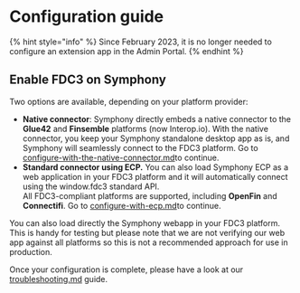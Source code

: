 # Configuration guide

{% hint style="info" %}
Since February 2023, it is no longer needed to configure an extension app in the Admin Portal.&#x20;
{% endhint %}

## Enable FDC3 on Symphony

Two options are available, depending on your platform provider:&#x20;

* **Native connector**: Symphony directly embeds a native connector to the **Glue42** and **Finsemble** platforms (now Interop.io). With the native connector, you keep your Symphony standalone desktop app as is, and Symphony will seamlessly connect to the FDC3 platform. Go to [configure-with-the-native-connector.md](configure-with-the-native-connector.md "mention")to continue.&#x20;
* **Standard connector using ECP.** You can also load Symphony ECP as a web application in your FDC3 platform and it will automatically connect using the window.fdc3 standard API. \
  All FDC3-compliant platforms are supported, including **OpenFin** and **Connectifi**. Go to [configure-with-ecp.md](configure-with-ecp.md "mention")to continue.

You can also load directly the Symphony webapp in your FDC3 platform. This is handy for testing but please note that we are not verifying our web app against all platforms so this is not a recommended approach for use in production.

Once your configuration is complete, please have a look at our [troubleshooting.md](troubleshooting.md "mention") guide.
